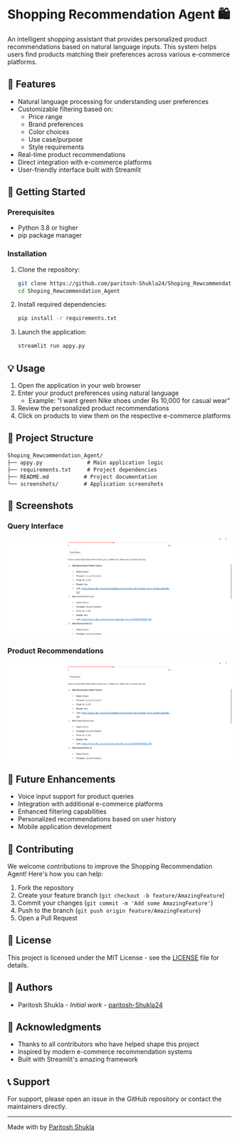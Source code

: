 # Shopping Recommendation Agent 🛍️

An intelligent shopping assistant that provides personalized product recommendations based on natural language inputs. This system helps users find products matching their preferences across various e-commerce platforms.

## 🌟 Features

- Natural language processing for understanding user preferences
- Customizable filtering based on:
  - Price range
  - Brand preferences
  - Color choices
  - Use case/purpose
  - Style requirements
- Real-time product recommendations
- Direct integration with e-commerce platforms
- User-friendly interface built with Streamlit

## 🚀 Getting Started

### Prerequisites

- Python 3.8 or higher
- pip package manager

### Installation

1. Clone the repository:
   ```bash
   git clone https://github.com/paritosh-Shukla24/Shoping_Rewcommendation_Agent.git
   cd Shoping_Rewcommendation_Agent
   ```

2. Install required dependencies:
   ```bash
   pip install -r requirements.txt
   ```

3. Launch the application:
   ```bash
   streamlit run appy.py
   ```

## 💡 Usage

1. Open the application in your web browser
2. Enter your product preferences using natural language
   - Example: "I want green Nike shoes under Rs 10,000 for casual wear"
3. Review the personalized product recommendations
4. Click on products to view them on the respective e-commerce platforms

## 📁 Project Structure

```
Shoping_Rewcommendation_Agent/
├── appy.py              # Main application logic
├── requirements.txt     # Project dependencies
├── README.md           # Project documentation
└── screenshots/        # Application screenshots
```

## 📸 Screenshots

### Query Interface
![Query Interface](https://github.com/paritosh-Shukla24/Shoping_Rewcommendation_Agent/blob/main/Screenshot%202025-01-05%20205434.png)

### Product Recommendations
![Product Recommendations](https://github.com/paritosh-Shukla24/Shoping_Rewcommendation_Agent/blob/main/Screenshot%202025-01-05%20205434.png)

## 🔮 Future Enhancements

- Voice input support for product queries
- Integration with additional e-commerce platforms
- Enhanced filtering capabilities
- Personalized recommendations based on user history
- Mobile application development

## 🤝 Contributing

We welcome contributions to improve the Shopping Recommendation Agent! Here's how you can help:

1. Fork the repository
2. Create your feature branch (`git checkout -b feature/AmazingFeature`)
3. Commit your changes (`git commit -m 'Add some AmazingFeature'`)
4. Push to the branch (`git push origin feature/AmazingFeature`)
5. Open a Pull Request

## 📄 License

This project is licensed under the MIT License - see the [LICENSE](LICENSE) file for details.

## 👥 Authors

- Paritosh Shukla - *Initial work* - [paritosh-Shukla24](https://github.com/paritosh-Shukla24)

## 🙏 Acknowledgments

- Thanks to all contributors who have helped shape this project
- Inspired by modern e-commerce recommendation systems
- Built with Streamlit's amazing framework

## 📞 Support

For support, please open an issue in the GitHub repository or contact the maintainers directly.

---

Made with  by [Paritosh Shukla](https://github.com/paritosh-Shukla24)
 






